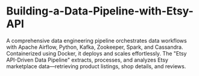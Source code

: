 # Building-a-Data-Pipeline-with-Etsy-API
A comprehensive data engineering pipeline orchestrates data workflows with Apache Airflow, Python, Kafka, Zookeeper, Spark, and Cassandra. Containerized using Docker, it deploys and scales effortlessly. The "Etsy API-Driven Data Pipeline" extracts, processes, and analyzes Etsy marketplace data—retrieving product listings, shop details, and reviews.
